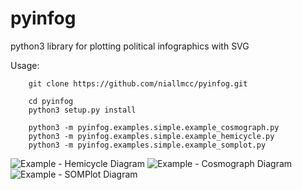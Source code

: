 # pyinfog

python3 library for plotting political infographics with SVG

Usage:

```
    git clone https://github.com/niallmcc/pyinfog.git

    cd pyinfog
    python3 setup.py install

    python3 -m pyinfog.examples.simple.example_cosmograph.py
    python3 -m pyinfog.examples.simple.example_hemicycle.py
    python3 -m pyinfog.examples.simple.example_somplot.py
```

![Example - Hemicycle Diagram](https://github.com/niallmcc/pyinfog/blob/master/pyinfog/examples/simple/example_cosmograph.png)
![Example - Cosmograph Diagram](https://github.com/niallmcc/pyinfog/blob/master/pyinfog/examples/simple/example_cosmograph.png)
![Example - SOMPlot Diagram](https://github.com/niallmcc/pyinfog/blob/master/pyinfog/examples/simple/example_somplot.png)

